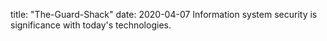 title: "The-Guard-Shack"
date: 2020-04-07
Information system security is significance with today's technologies.
